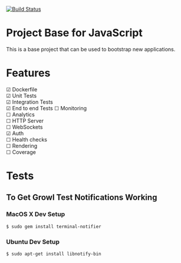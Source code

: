 [![Build Status](https://travis-ci.org/triforkse/base-project-js.svg)](https://travis-ci.org/triforkse/base-project-js)

# Project Base for JavaScript

This is a base project that can be used to bootstrap new applications.

# Features

☑ Dockerfile  
☑ Unit Tests  
☑ Integration Tests  
☑ End to end Tests
☐ Monitoring  
☐ Analytics  
☐ HTTP Server  
☐ WebSockets  
☑ Auth  
☐ Health checks  
☐ Rendering  
☐ Coverage  

# Tests

## To Get Growl Test Notifications Working

### MacOS X Dev Setup

```bash
$ sudo gem install terminal-notifier
```

### Ubuntu Dev Setup

```bash
$ sudo apt-get install libnotify-bin
```
